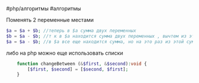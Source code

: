 #php/алгоритмы  #алгоритмы 

Поменять 2 переменные местами 
```php
$a = $a + $b; //теперь в $a сумма двух переменных  
$b = $a - $b; //т к в $a находится сумма двух переменных , вычтем из этой суммы $b и останется значение $a внутри переменной $b 
$a = $a - $b; //в $a все еще находится сумма, но на это раз из этой суммы вычтем значение $a(которое с прошлого действия хранится в $b)
```
либо на php можно еще использовать списки
```php
    function changeBetween (&$first, &$second):void {
        [$first, $second] = [$second, $first];
    }
```

